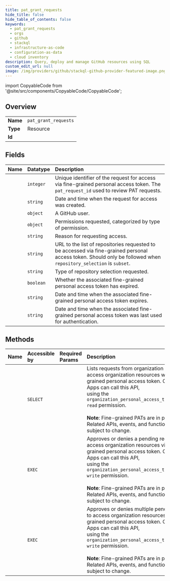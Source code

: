 ```yaml
---
title: pat_grant_requests
hide_title: false
hide_table_of_contents: false
keywords:
  - pat_grant_requests
  - orgs
  - github    
  - stackql
  - infrastructure-as-code
  - configuration-as-data
  - cloud inventory
description: Query, deploy and manage GitHub resources using SQL
custom_edit_url: null
image: /img/providers/github/stackql-github-provider-featured-image.png
---
```


import CopyableCode from '@site/src/components/CopyableCode/CopyableCode';




## Overview
<table><tbody>
<tr><td><b>Name</b></td><td><code>pat_grant_requests</code></td></tr>
<tr><td><b>Type</b></td><td>Resource</td></tr>
<tr><td><b>Id</b></td><td><CopyableCode code="github.orgs.pat_grant_requests" /></td></tr>
</tbody></table>

## Fields
| Name | Datatype | Description |
|:-----|:---------|:------------|
| <CopyableCode code="id" /> | `integer` | Unique identifier of the request for access via fine-grained personal access token. The `pat_request_id` used to review PAT requests. |
| <CopyableCode code="created_at" /> | `string` | Date and time when the request for access was created. |
| <CopyableCode code="owner" /> | `object` | A GitHub user. |
| <CopyableCode code="permissions" /> | `object` | Permissions requested, categorized by type of permission. |
| <CopyableCode code="reason" /> | `string` | Reason for requesting access. |
| <CopyableCode code="repositories_url" /> | `string` | URL to the list of repositories requested to be accessed via fine-grained personal access token. Should only be followed when `repository_selection` is `subset`. |
| <CopyableCode code="repository_selection" /> | `string` | Type of repository selection requested. |
| <CopyableCode code="token_expired" /> | `boolean` | Whether the associated fine-grained personal access token has expired. |
| <CopyableCode code="token_expires_at" /> | `string` | Date and time when the associated fine-grained personal access token expires. |
| <CopyableCode code="token_last_used_at" /> | `string` | Date and time when the associated fine-grained personal access token was last used for authentication. |
## Methods
| Name | Accessible by | Required Params | Description |
|:-----|:--------------|:----------------|:------------|
| <CopyableCode code="list_pat_grant_requests" /> | `SELECT` | <CopyableCode code="org" /> | Lists requests from organization members to access organization resources with a fine-grained personal access token. Only GitHub Apps can call this API,<br />using the `organization_personal_access_token_requests: read` permission.<br /><br />**Note**: Fine-grained PATs are in public beta. Related APIs, events, and functionality are subject to change. |
| <CopyableCode code="review_pat_grant_request" /> | `EXEC` | <CopyableCode code="org, pat_request_id, data__action" /> | Approves or denies a pending request to access organization resources via a fine-grained personal access token. Only GitHub Apps can call this API,<br />using the `organization_personal_access_token_requests: write` permission.<br /><br />**Note**: Fine-grained PATs are in public beta. Related APIs, events, and functionality are subject to change. |
| <CopyableCode code="review_pat_grant_requests_in_bulk" /> | `EXEC` | <CopyableCode code="org, data__action" /> | Approves or denies multiple pending requests to access organization resources via a fine-grained personal access token. Only GitHub Apps can call this API,<br />using the `organization_personal_access_token_requests: write` permission.<br /><br />**Note**: Fine-grained PATs are in public beta. Related APIs, events, and functionality are subject to change. |
